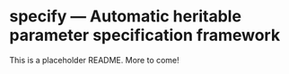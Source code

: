 # specify &mdash; Automatic heritable parameter specification framework

This is a placeholder README. More to come!
